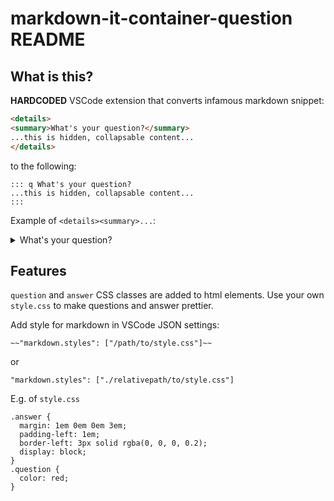 # markdown-it-container-question README

## What is this?

**HARDCODED** VSCode extension that converts infamous markdown snippet:

```html
<details>
<summary>What's your question?</summary>
...this is hidden, collapsable content...
</details>
```

to the following:

```
::: q What's your question?
...this is hidden, collapsable content...
:::
```

Example of `<details><summary>...`:
<details>
<summary>What's your question?</summary>
...this is hidden, collapsable content...
</details>

## Features

`question` and `answer` CSS classes are added to html elements. Use your own `style.css` to make questions and answer prettier.

Add style for markdown in VSCode JSON settings:
```
~~"markdown.styles": ["/path/to/style.css"]~~
```

or

```
"markdown.styles": ["./relativepath/to/style.css"]
```

E.g. of `style.css`
```
.answer {
  margin: 1em 0em 0em 3em;
  padding-left: 1em;
  border-left: 3px solid rgba(0, 0, 0, 0.2);
  display: block;
}
.question {
  color: red;
}
```

